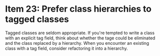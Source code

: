 # Item 23: Prefer class hierarchies to tagged classes

Tagged classes are seldom appropriate. If you're tempted to write a class
with an explicit tag field, think about whether the tage could be eliminated
and the class replaced by a hierarchy. When you encounter an existing class
with a tag field, consider refactoring it into a hierarchy.